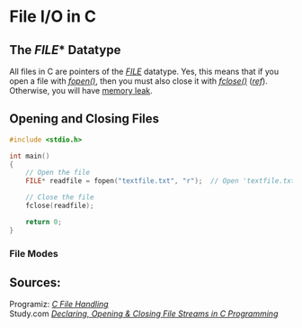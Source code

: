 # File I/O in C

## The _FILE_* Datatype
All files in C are pointers of the [_FILE_](https://www.geeksforgeeks.org/data-type-file-c/#:~:text=A%20FILE%20is%20a%20type,although%20it%20is%20system%20specific.) datatype.
Yes, this means that if you open a file with [_fopen()_](https://www.geeksforgeeks.org/c-fopen-function-with-examples/), then you must also close it with [_fclose()_](https://www.tutorialspoint.com/c_standard_library/c_function_fclose.htm) ([_ref_](https://stackoverflow.com/questions/21499080/memory-allocation-when-fopen-is-called-is-not-clear)).
Otherwise, you will have [memory leak](https://www.geeksforgeeks.org/what-is-memory-leak-how-can-we-avoid/).

## Opening and Closing Files
```C
#include <stdio.h>

int main()
{
    // Open the file
    FILE* readfile = fopen("textfile.txt", "r");  // Open 'textfile.txt' in 'r' (read) mode

    // Close the file
    fclose(readfile);

    return 0;
}
```

### File Modes



## Sources: 
Programiz: [_C File Handling_](https://www.programiz.com/c-programming/c-file-input-output) <br />
Study.com [_Declaring, Opening & Closing File Streams in C Programming_](https://study.com/academy/lesson/declaring-opening-closing-file-streams-in-c-programming.html) <br />
